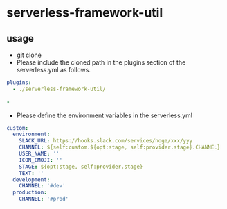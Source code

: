 # serverless-framework-util


## usage
- git clone
- Please include the cloned path in the plugins section of the serverless.yml as follows.
```yaml
plugins:
  - ./serverless-framework-util/
  
- 
```

- Please define the environment variables in the serverless.yml
```yml
custom:
  environment:
    SLACK_URL: https://hooks.slack.com/services/hoge/xxx/yyy
    CHANNEL: ${self:custom.${opt:stage, self:provider.stage}.CHANNEL}
    USER_NAME: ''
    ICON_EMOJI: ''
    STAGE: ${opt:stage, self:provider.stage}
    TEXT: ''
  development:
    CHANNEL: '#dev'
  production:
    CHANNEL: '#prod'
```
